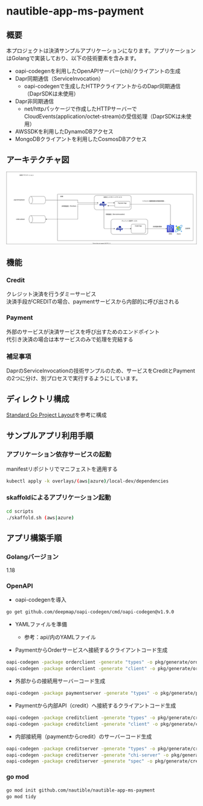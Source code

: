 # nautible-app-ms-payment

## 概要

本プロジェクトは決済サンプルアプリケーションになります。アプリケーションはGolangで実装しており、以下の技術要素を含みます。

- oapi-codegenを利用したOpenAPIサーバー(chi)/クライアントの生成
- Dapr同期通信（ServiceInvocation）
  - oapi-codegenで生成したHTTPクライアントからのDapr同期通信（DaprSDKは未使用）
- Dapr非同期通信
  - net/httpパッケージで作成したHTTPサーバーでCloudEvents(application/octet-stream)の受信処理（DaprSDKは未使用）
- AWSSDKを利用したDynamoDBアクセス
- MongoDBクライアントを利用したCosmosDBアクセス

## アーキテクチャ図

![アーキテクチャイメージ](./assets/architecture.svg)

## 機能

### Credit

クレジット決済を行うダミーサービス  
決済手段がCREDITの場合、paymentサービスから内部的に呼び出される

### Payment

外部のサービスが決済サービスを呼び出すためのエンドポイント  
代引き決済の場合は本サービスのみで処理を完結する

### 補足事項

DaprのServiceInvocationの技術サンプルのため、サービスをCreditとPaymentの2つに分け、別プロセスで実行するようにしています。

## ディレクトリ構成

[Standard Go Project Layout](https://github.com/golang-standards/project-layout/blob/master/README_ja.md)を参考に構成

## サンプルアプリ利用手順

### アプリケーション依存サービスの起動
manifestリポジトリでマニフェストを適用する

```bash
kubectl apply -k overlays/(aws|azure)/local-dev/dependencies
```
### skaffoldによるアプリケーション起動

```bash
cd scripts
./skaffold.sh (aws|azure)
```

## アプリ構築手順

### Golangバージョン

1.18

### OpenAPI

- oapi-codegenを導入

```bash
go get github.com/deepmap/oapi-codegen/cmd/oapi-codegen@v1.9.0
```

- YAMLファイルを準備
  - 参考：api/内のYAMLファイル

- PaymentからOrderサービスへ接続するクライアントコード生成

```bash
oapi-codegen -package orderclient -generate "types" -o pkg/generate/orderclient/payment_types.go api/order.yaml
oapi-codegen -package orderclient -generate "client" -o pkg/generate/orderclient/http_client.go api/order.yaml
```

- 外部からの接続用サーバーコード生成

```bash
oapi-codegen -package paymentserver -generate "types" -o pkg/generate/paymentserver/types.go api/payment.yaml
```

- Paymentから内部API（credit）へ接続するクライアントコード生成

```bash
oapi-codegen -package creditclient -generate "types" -o pkg/generate/creditclient/payment_types.go api/credit.yaml
oapi-codegen -package creditclient -generate "client" -o pkg/generate/creditclient/http_client.go api/credit.yaml
```

- 内部接続用（paymentからcredit）のサーバーコード生成

```bash
oapi-codegen -package creditserver -generate "types" -o pkg/generate/creditserver/types.go api/credit.yaml
oapi-codegen -package creditserver -generate "chi-server" -o pkg/generate/creditserver/server.go api/credit.yaml
oapi-codegen -package creditserver -generate "spec" -o pkg/generate/creditserver/spec.go api/credit.yaml
```

### go mod

```bash
go mod init github.com/nautible/nautible-app-ms-payment
go mod tidy
```
